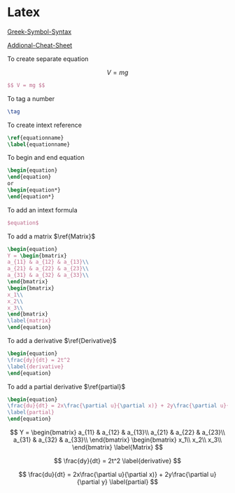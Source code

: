 # Latex

[Greek-Symbol-Syntax](https://jblevins.org/log/greek)

[Addional-Cheat-Sheet](https://www.math.ubc.ca/~pwalls/math-python/jupyter/latex/)

To create separate equation

$$ V = mg $$

```latex
$$ V = mg $$
```

To tag a number

```latex
\tag
```

To create intext reference

```latex
\ref{equationname}
\label{equationname}
```

To begin and end equation

```latex
\begin{equation}
\end{equation}
or
\begin{equation*}
\end{equation*}
```

To add an intext formula

```latex
$equation$
```

To add a matrix $\ref{Matrix}$

```latex
\begin{equation}
Y = \begin{bmatrix}
a_{11} & a_{12} & a_{13}\\
a_{21} & a_{22} & a_{23}\\
a_{31} & a_{32} & a_{33}\\
\end{bmatrix}
\begin{bmatrix}
x_1\\
x_2\\
x_3\\
\end{bmatrix}
\label{matrix}
\end{equation}
```

To add a derivative $\ref{Derivative}$

```latex
\begin{equation}
\frac{dy}{dt} = 2t^2
\label{derivative}
\end{equation}
```

To add a partial derivative $\ref{partial}$

```latex
\begin{equation}
\frac{du}{dt} = 2x\frac{\partial u}{\partial x)} + 2y\frac{\partial u}{\partial y}
\label{partial}
\end{equation}
```

$$
Y = \begin{bmatrix}
a_{11} & a_{12} & a_{13}\\
a_{21} & a_{22} & a_{23}\\
a_{31} & a_{32} & a_{33}\\
\end{bmatrix}
\begin{bmatrix}
x_1\\
x_2\\
x_3\\
\end{bmatrix}
\label{Matrix}
$$

$$
\frac{dy}{dt} = 2t^2
\label{derivative}
$$

$$
\frac{du}{dt} = 2x\frac{\partial u}{\partial x)} + 2y\frac{\partial u}{\partial y}
\label{partial}
$$
